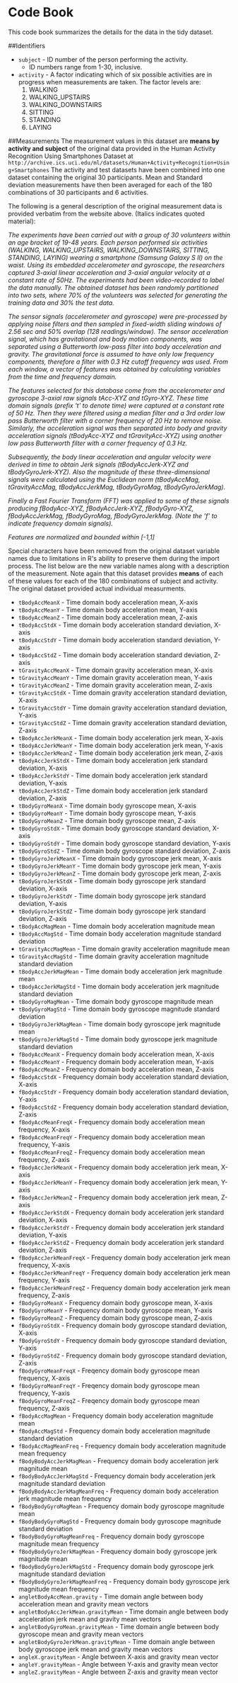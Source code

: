 # Code Book
This code book summarizes the details for the data in the tidy dataset.

##Identifiers
* `subject` - ID number of the person performing the activity.
     * ID numbers range from 1-30, inclusive.
* `activity` - A factor indicating which of six possible activities are in progress when measurements are taken. The factor levels are:
     1. WALKING
     2. WALKING_UPSTAIRS
     3. WALKING_DOWNSTAIRS
     4. SITTING
     5. STANDING
     6. LAYING

##Measurements
The measurement values in this dataset are **means by activity and subject** of the original data provided in the Human Activity Recognition Using Smartphones Dataset at `http://archive.ics.uci.edu/ml/datasets/Human+Activity+Recognition+Using+Smartphones`
The activity and test datasets have been combined into one dataset containing the original 30 participants. Mean and Standard deviation measurements have then been averaged for each of the 180 combinations of 30 participants and 6 activities.

The following is a general description of the original measurement data is provided verbatim from the website above. (Italics indicates quoted material):

*The experiments have been carried out with a group of 30 volunteers within an age bracket of 19-48 years. Each person performed six activities (WALKING, WALKING_UPSTAIRS, WALKING_DOWNSTAIRS, SITTING, STANDING, LAYING) wearing a smartphone (Samsung Galaxy S II) on the waist. Using its embedded accelerometer and gyroscope, the researchers captured 3-axial linear acceleration and 3-axial angular velocity at a constant rate of 50Hz. The experiments had been video-recorded to label the data manually. The obtained dataset has been randomly partitioned into two sets, where 70% of the volunteers was selected for generating the training data and 30% the test data.* 

*The sensor signals (accelerometer and gyroscope) were pre-processed by applying noise filters and then sampled in fixed-width sliding windows of 2.56 sec and 50% overlap (128 readings/window). The sensor acceleration signal, which has gravitational and body motion components, was separated using a Butterworth low-pass filter into body acceleration and gravity. The gravitational force is assumed to have only low frequency components, therefore a filter with 0.3 Hz cutoff frequency was used. From each window, a vector of features was obtained by calculating variables from the time and frequency domain.*

*The features selected for this database come from the accelerometer and gyroscope 3-axial raw signals tAcc-XYZ and tGyro-XYZ. These time domain signals (prefix 't' to denote time) were captured at a constant rate of 50 Hz. Then they were filtered using a median filter and a 3rd order low pass Butterworth filter with a corner frequency of 20 Hz to remove noise. Similarly, the acceleration signal was then separated into body and gravity acceleration signals (tBodyAcc-XYZ and tGravityAcc-XYZ) using another low pass Butterworth filter with a corner frequency of 0.3 Hz.*

*Subsequently, the body linear acceleration and angular velocity were derived in time to obtain Jerk signals (tBodyAccJerk-XYZ and tBodyGyroJerk-XYZ). Also the magnitude of these three-dimensional signals were calculated using the Euclidean norm (tBodyAccMag, tGravityAccMag, tBodyAccJerkMag, tBodyGyroMag, tBodyGyroJerkMag).*

*Finally a Fast Fourier Transform (FFT) was applied to some of these signals producing fBodyAcc-XYZ, fBodyAccJerk-XYZ, fBodyGyro-XYZ, fBodyAccJerkMag, fBodyGyroMag, fBodyGyroJerkMag. (Note the 'f' to indicate frequency domain signals).*

*Features are normalized and bounded within [-1,1]*

Special characters have been removed from the original dataset variable names due to limitations in R's ability to preserve them during the import process. The list below are the new variable names along with a description of the measurement. Note again that this dataset provides **means** of each of these values for each of the 180 combinations of subject and activity. The original dataset provided actual individual measurments.

* `tBodyAccMeanX` - Time domain body acceleration mean, X-axis
* `tBodyAccMeanY` - Time domain body acceleration mean, Y-axis
* `tBodyAccMeanZ` - Time domain body acceleration mean, Z-axis
* `tBodyAccStdX` - Time domain body acceleration standard deviation, X-axis
* `tBodyAccStdY` - Time domain body acceleration standard deviation, Y-axis
* `tBodyAccStdZ` - Time domain body acceleration standard deviation, Z-axis
* `tGravityAccMeanX` - Time domain gravity acceleration mean, X-axis
* `tGravityAccMeanY` - Time domain gravity acceleration mean, Y-axis
* `tGravityAccMeanZ` - Time domain gravity acceleration mean, Z-axis
* `tGravityAccStdX` - Time domain gravity acceleration standard deviation, X-axis
* `tGravityAccStdY` - Time domain gravity acceleration standard deviation, Y-axis
* `tGravityAccStdZ` - Time domain gravity acceleration standard deviation, Z-axis
* `tBodyAccJerkMeanX` - Time domain body acceleration jerk mean, X-axis
* `tBodyAccJerkMeanY` - Time domain body acceleration jerk mean, Y-axis
* `tBodyAccJerkMeanZ` - Time domain body acceleration jerk mean, Z-axis
* `tBodyAccJerkStdX` - Time domain body acceleration jerk standard deviation, X-axis
* `tBodyAccJerkStdY` - Time domain body acceleration jerk standard deviation, Y-axis
* `tBodyAccJerkStdZ` - Time domain body acceleration jerk standard deviation, Z-axis
* `tBodyGyroMeanX` - Time domain body gyroscope mean, X-axis
* `tBodyGyroMeanY` - Time domain body gyroscope mean, Y-axis
* `tBodyGyroMeanZ` - Time domain body gyroscope mean, Z-axis
* `tBodyGyroStdX` - Time domain body gyroscope standard deviation, X-axis
* `tBodyGyroStdY` - Time domain body gyroscope standard deviation, Y-axis
* `tBodyGyroStdZ` - Time domain body gyroscope standard deviation, Z-axis
* `tBodyGyroJerkMeanX` - Time domain body gyroscope jerk mean, X-axis
* `tBodyGyroJerkMeanY` - Time domain body gyroscope jerk mean, Y-axis
* `tBodyGyroJerkMeanZ` - Time domain body gyroscope jerk mean, Z-axis
* `tBodyGyroJerkStdX` - Time domain body gyroscope jerk standard deviation, X-axis
* `tBodyGyroJerkStdY` - Time domain body gyroscope jerk standard deviation, Y-axis
* `tBodyGyroJerkStdZ` - Time domain body gyroscope jerk standard deviation, Z-axis
* `tBodyAccMagMean` - Time domain body acceleration magnitude mean
* `tBodyAccMagStd` - Time domain body acceleration magnitude standard deviation
* `tGravityAccMagMean` - Time domain gravity acceleration magnitude mean
* `tGravityAccMagStd` - Time domain gravity acceleration magnitude standard deviation
* `tBodyAccJerkMagMean` - Time domain body acceleration jerk magnitude mean
* `tBodyAccJerkMagStd` - Time domain body acceleration jerk magnitude standard deviation
* `tBodyGyroMagMean` - Time domain body gyroscope magnitude mean
* `tBodyGyroMagStd` - Time domain body gyroscope magnitude standard deviation
* `tBodyGyroJerkMagMean` - Time domain body gyroscope jerk magnitude mean
* `tBodyGyroJerkMagStd` - Time domain body gyroscope jerk magnitude standard deviation
* `fBodyAccMeanX` - Frequency domain body acceleration mean, X-axis
* `fBodyAccMeanY` - Frequency domain body acceleration mean, Y-axis
* `fBodyAccMeanZ` - Frequency domain body acceleration mean, Z-axis
* `fBodyAccStdX` - Frequency domain body acceleration standard deviation, X-axis
* `fBodyAccStdY` - Frequency domain body acceleration standard deviation, Y-axis
* `fBodyAccStdZ` - Frequency domain body acceleration standard deviation, Z-axis
* `fBodyAccMeanFreqX` - Frequency domain body acceleration mean frequency, X-axis
* `fBodyAccMeanFreqY` - Frequency domain body acceleration mean frequency, Y-axis
* `fBodyAccMeanFreqZ` - Frequency domain body acceleration mean frequency, Z-axis
* `fBodyAccJerkMeanX` - Frequency domain body acceleration jerk mean, X-axis
* `fBodyAccJerkMeanY` - Frequency domain body acceleration jerk mean, Y-axis
* `fBodyAccJerkMeanZ` - Frequency domain body acceleration jerk mean, Z-axis
* `fBodyAccJerkStdX` - Frequency domain body acceleration jerk standard deviation, X-axis
* `fBodyAccJerkStdY` - Frequency domain body acceleration jerk standard deviation, Y-axis
* `fBodyAccJerkStdZ` - Frequency domain body acceleration jerk standard deviation, Z-axis
* `fBodyAccJerkMeanFreqX` - Frequency domain body acceleration jerk mean frequency, X-axis
* `fBodyAccJerkMeanFreqY` - Frequency domain body acceleration jerk mean frequency, Y-axis
* `fBodyAccJerkMeanFreqZ` - Frequency domain body acceleration jerk mean frequency, Z-axis
* `fBodyGyroMeanX` - Frequency domain body gyroscope mean, X-axis
* `fBodyGyroMeanY` - Frequency domain body gyroscope mean, Y-axis
* `fBodyGyroMeanZ` - Frequency domain body gyroscope mean, Z-axis
* `fBodyGyroStdX` - Frequency domain body gyroscope standard deviation, X-axis
* `fBodyGyroStdY` - Frequency domain body gyroscope standard deviation, Y-axis
* `fBodyGyroStdZ` - Frequency domain body gyroscope standard deviation, Z-axis
* `fBodyGyroMeanFreqX` - Freqency domain body gyroscope mean frequency, X-axis
* `fBodyGyroMeanFreqY` - Freqency domain body gyroscope mean frequency, Y-axis
* `fBodyGyroMeanFreqZ` - Freqency domain body gyroscope mean frequency, Z-axis
* `fBodyAccMagMean` - Frequency domain body acceleration magnitude mean
* `fBodyAccMagStd` - Frequency domain body acceleration magnitude standard deviation
* `fBodyAccMagMeanFreq` - Frequency domain body acceleration magnitude mean frequency
* `fBodyBodyAccJerkMagMean` - Frequency domain body acceleration jerk magnitude mean
* `fBodyBodyAccJerkMagStd` - Frequency domain body acceleration jerk magnitude standard deviation
* `fBodyBodyAccJerkMagMeanFreq` - Frequency domain body acceleration jerk magnitude mean frequency
* `fBodyBodyGyroMagMean` - Frequency domain body gyroscope magnitude mean
* `fBodyBodyGyroMagStd` - Frequency domain body gyroscope magnitude standard deviation
* `fBodyBodyGyroMagMeanFreq` - Frequency domain body gyroscope magnitude mean frequency
* `fBodyBodyGyroJerkMagMean` - Frequency domain body gyroscope jerk magnitude mean
* `fBodyBodyGyroJerkMagStd` - Frequency domain body gyroscope jerk magnitude standard deviation
* `fBodyBodyGyroJerkMagMeanFreq` - Frequency domain body gyroscope jerk magnitude mean frequency
* `angletBodyAccMean.gravity` - Time domain angle between body acceleration mean and gravity mean vectors
* `angletBodyAccJerkMean.gravityMean` - Time domain angle between body acceleration jerk mean and gravity mean vectors
* `angletBodyGyroMean.gravityMean` - Time domain angle between body gyroscope mean and gravity mean vectors
* `angletBodyGyroJerkMean.gravityMean` - Time domain angle between body gyroscope jerk mean and gravity mean vectors
* `angleX.gravityMean` - Angle between X-axis and gravity mean vector
* `angleY.gravityMean` - Angle between Y-axis and gravity mean vector
* `angleZ.gravityMean` - Angle between Z-axis and gravity mean vector

